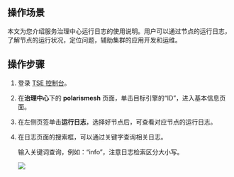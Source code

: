 ## 操作场景

本文为您介绍服务治理中心运行日志的使用说明。用户可以通过节点的运行日志，了解节点的运行状况，定位问题，辅助集群的应用开发和运维。

## 操作步骤

1. 登录 [TSE 控制台](https://console.cloud.tencent.com/tse)。

2. 在**治理中心**下的 **polarismesh** 页面，单击目标引擎的“ID”，进入基本信息页面。

3. 在左侧页签单击**运行日志**，选择好节点后，可查看对应节点的运行日志。

4. 在日志页面的搜索框，可以通过关键字查询相关日志。

   输入关键词查询，例如：“info”，注意日志检索区分大小写。

   ![](https://qcloudimg.tencent-cloud.cn/raw/bc09eca643d44f9cae328ddfc9dedd9a.png)

